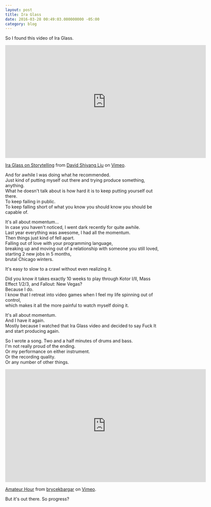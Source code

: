 ```yaml
---
layout: post
title: Ira Glass
date: 2016-03-28 00:49:03.000000000 -05:00
category: blog
---
```


So I found this video of Ira Glass.

<iframe src="https://player.vimeo.com/video/24715531" width="640" height="360" frameborder="0" webkitallowfullscreen mozallowfullscreen allowfullscreen></iframe>
<p><a href="https://vimeo.com/24715531">Ira Glass on Storytelling</a> from <a href="https://vimeo.com/thedak">David Shiyang Liu</a> on <a href="https://vimeo.com">Vimeo</a>.</p>

<!--more-->

And for awhile I was doing what he recommended.  
Just kind of putting myself out there and trying produce something, anything.  
What he doesn't talk about is how hard it is to keep putting yourself out there.  
To keep failing in public.   
To keep falling short of what you know you should know you should be capable of.  

It's all about momentum...  
In case you haven't noticed, I went dark recently for quite awhile.  
Last year everything was awesome, I had all the momentum.  
Then things just kind of fell apart.  
Falling out of love with your programming language,  
breaking up and moving out of a relationship with someone you still loved,  
starting 2 new jobs in 5 months,   
brutal Chicago winters.  

It's easy to slow to a crawl without even realizing it.

Did you know it takes exactly 10 weeks to play through Kotor I/II, Mass Effect 1/2/3, and Fallout: New Vegas?  
Because I do.  
I know that I retreat into video games when I feel my life spinning out of control,  
which makes it all the more painful to watch myself doing it.  

It's all about momentum.  
And I have it again.  
Mostly because I watched that Ira Glass video and decided to say Fuck It and start producing again.  

So I wrote a song. Two and a half minutes of drums and bass.   
I'm not really proud of the ending.  
Or my performance on either instrument.  
Or the recording quality.  
Or any number of other things.  

<iframe src="https://player.vimeo.com/video/160555969" width="640" height="360" frameborder="0" webkitallowfullscreen mozallowfullscreen allowfullscreen></iframe>
<p><a href="https://vimeo.com/160555969">Amateur Hour</a> from <a href="https://vimeo.com/brycekbargar">brycekbargar</a> on <a href="https://vimeo.com">Vimeo</a>.</p>

But it's out there. So progress?

